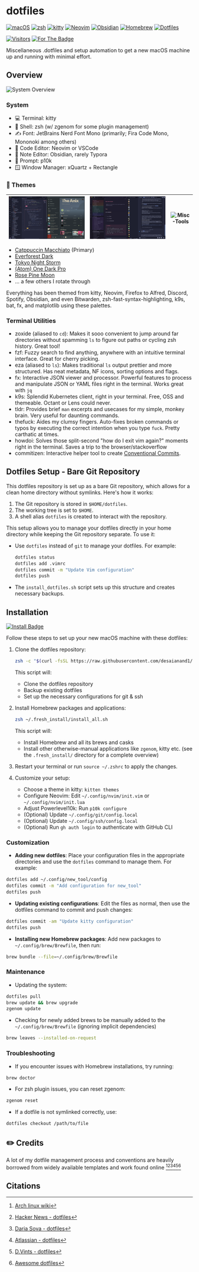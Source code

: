 # dotfiles

[![macOS](https://img.shields.io/badge/macOS-000000?logo=apple&logoColor=F0F0F0)](#installation)
[![zsh](https://img.shields.io/badge/zsh-ff7b00?logo=zsh&logoColor=fff)](#system)
[![kitty](https://img.shields.io/badge/kitty-664343?logo=hyper&logoColor=fff)](#system)
[![Neovim](https://img.shields.io/badge/Neovim-57A143?logo=neovim&logoColor=fff)](#system)
[![Obsidian](https://img.shields.io/badge/Obsidian-%23483699.svg?&logo=obsidian&logoColor=white)](#system)
[![Homebrew](https://img.shields.io/badge/Homebrew-FBB040?logo=homebrew&logoColor=fff)](#system)
[![Dotfiles](https://img.shields.io/badge/dotfiles-git-e74c3c.svg)](#dotfiles-setup---bare-git-repository)

[![Visitors](https://api.visitorbadge.io/api/visitors?path=https%3A%2F%2Fgithub.com%2Fdesaianand1%2Fdotfiles%2F&label=Visitors&labelColor=%239b59b6&countColor=%23697689&style=flat)](https://visitorbadge.io/status?path=https%3A%2F%2Fgithub.com%2Fdesaianand1%2Fdotfiles%2F)
[![For The Badge](https://img.shields.io/badge/You_didn't-ask_for_this-3498db?style=flat&labelColor=%232980b9)](https://github.com/desaianand1/dotfiles)

Miscellaneous .dotfiles and setup automation to get a new macOS machine up and running with minimal effort.

## Overview

![System Overview](./images/home-terminal.png "System Overview")

### System

- 💻 Terminal: kitty
- 🐚 Shell: zsh (w/ zgenom for some plugin management)
- ✍️ Font: JetBrains Nerd Font Mono (primarily; Fira Code Mono, Mononoki among others)
- 📝 Code Editor: Neovim or VSCode
- 📝 Note Editor: Obsidian, rarely Typora
- 💬 Prompt: p10k
- 🪟 Window Manager: xQuartz + Rectangle

### 🎨 Themes

| ![Spotify-VSCode](./images/spotify-vscode.png "Spotify, VSCode Theme") | ![Obsidian-Discord](./images/obsidian-discord.png "Obsidian, Discord Theme") | ![Misc-Tools](./images/home-statuses.png "Misc Tools") |
|:----------------------------------------------------------------------:|------------------------------------------------------------------------------|------------------------------------------------------------------------------|

- [Catppuccin Macchiato](https://catppuccin.com/) (Primary)
- [Everforest Dark](https://github.com/sainnhe/everforest/tree/master)
- [Tokyo Night Storm](https://github.com/tokyo-night/tokyo-night-vscode-theme)
- [(Atom) One Dark Pro](https://binaryify.github.io/OneDark-Pro/)
- [Rose Pine Moon](https://rosepinetheme.com/)
- ... a few others I rotate through

Everything has been themed from kitty, Neovim, Firefox to Alfred, Discord, Spotify, Obsidian, and even Bitwarden, zsh-fast-syntax-highlighting, k9s, bat, fx, and matplotlib using these palettes.

### Terminal Utilities

- zoxide (aliased to `cd`): Makes it sooo convenient to jump around far directories without spamming `ls` to figure out paths or cycling zsh history. Great tool!
- fzf: Fuzzy search to find anything, anywhere with an intuitive terminal interface. Great for cherry picking.
- eza (aliased to `ls`): Makes traditional `ls` output prettier and more structured. Has neat metadata, NF icons, sorting options and flags.
- fx: Interactive JSON viewer and processor. Powerful features to process and manipulate JSON or YAML files right in the terminal. Works great with `jq`
- k9s: Splendid Kubernetes client, right in your terminal. Free, OSS and themeable. Octant or Lens could never.
- tldr: Provides brief `man` excerpts and usecases for my simple, monkey brain. Very useful for daunting commands.
- thefuck: Aides my clumsy fingers. Auto-fixes broken commands or typos by executing the correct intention when you type `fuck`. Pretty carthatic at times.
- howdoi: Solves those split-second "how do I exit vim again?" moments right in the terminal. Saves a trip to the browser/stackoverflow
- commitizen: Interactive helper tool to create [Conventional Commits](https://www.conventionalcommits.org/en/v1.0.0/).

## Dotfiles Setup - Bare Git Repository

This dotfiles repository is set up as a bare Git repository, which allows for a clean home directory without symlinks. Here's how it works:

1. The Git repository is stored in `$HOME/dotfiles`.
2. The working tree is set to `$HOME`.
3. A shell alias `dotfiles` is created to interact with the repository.

This setup allows you to manage your dotfiles directly in your home directory while keeping the Git repository separate. To use it:

- Use `dotfiles` instead of `git` to manage your dotfiles. For example:
  
  ```bash
  dotfiles status
  dotfiles add .vimrc
  dotfiles commit -m "Update Vim configuration"
  dotfiles push
  ```

- The `install_dotfiles.sh` script sets up this structure and creates necessary backups.

## Installation

[![Install Badge](https://img.shields.io/badge/Install-Click_Me-27ae60?style=flat&logo=gnubash&labelColor=%2334495e&link=https://raw.githubusercontent.com/desaianand1/dotfiles/main/install_dotfiles.sh)](https://raw.githubusercontent.com/desaianand1/dotfiles/main/install_dotfiles.sh)

Follow these steps to set up your new macOS machine with these dotfiles:

1. Clone the dotfiles repository:

    ```bash
    zsh -c "$(curl -fsSL https://raw.githubusercontent.com/desaianand1/dotfiles/main/install_dotfiles.sh)"
    ```

    This script will:

      - Clone the dotfiles repository
      - Backup existing dotfiles
      - Set up the necessary configurations for git & ssh

2. Install Homebrew packages and applications:

    ```bash
    zsh ~/.fresh_install/install_all.sh
    ```

    This script will:

      - Install Homebrew and all its brews and casks
      - Install other otherwise-manual applications like `zgenom`, kitty etc. (see the `.fresh_install/` directory for a complete overview)

3. Restart your terminal or run `source ~/.zshrc` to apply the changes.

4. Customize your setup:

      - Choose a theme in kitty: `kitten themes`
      - Configure Neovim: Edit `~/.config/nvim/init.vim` or `~/.config/nvim/init.lua`
      - Adjust Powerlevel10k: Run `p10k configure`
      - (Optional) Update `~/.config/git/config.local`
      - (Optional) Update `~/.config/ssh/config.local`
      - (Optional) Run `gh auth login` to authenticate with GitHub CLI 

### Customization

- **Adding new dotfiles**: Place your configuration files in the appropriate directories and use the `dotfiles` command to manage them. For example:

```bash
dotfiles add ~/.config/new_tool/config
dotfiles commit -m "Add configuration for new_tool"
dotfiles push
```

- **Updating existing configurations**: Edit the files as normal, then use the dotfiles command to commit and push changes:

```bash
dotfiles commit -am "Update kitty configuration"
dotfiles push
```

- **Installing new Homebrew packages**: Add new packages to `~/.config/brew/Brewfile`, then run:

```bash
brew bundle --file=~/.config/brew/Brewfile
```

### Maintenance

- Updating the system:

```bash
dotfiles pull
brew update && brew upgrade
zgenom update
```

- Checking for newly added brews to be manually added to the `~/.config/brew/Brewfile` (ignoring implicit dependencies)

```bash
brew leaves --installed-on-request
```

### Troubleshooting

- If you encounter issues with Homebrew installations, try running:

```bash
brew doctor
```

- For zsh plugin issues, you can reset zgenom:

```bash
zgenom reset
```

- If a dotfile is not symlinked correctly, use:

```bash
dotfiles checkout /path/to/file
```

## ✏️ Credits

A lot of my dotfile management process and conventions are heavily borrowed from widely available templates and work found online [^1][^2][^3][^4][^5][^6]

## Citations

[^1]: [Arch linux wiki](https://wiki.archlinux.org/title/Dotfiles)
[^2]: [Hacker News - dotfiles](https://news.ycombinator.com/item?id=11071754)
[^3]: [Daria Sova - dotfiles](https://medium.com/@todariasova/managing-your-dotfiles-59e13e8ab2d6)
[^4]: [Atlassian - dotfiles](https://www.atlassian.com/git/tutorials/dotfiles)
[^5]: [D.Vints - dotfiles](https://driesvints.com/blog/getting-started-with-dotfiles/)
[^6]: [Awesome dotfiles](https://github.com/webpro/awesome-dotfiles)
